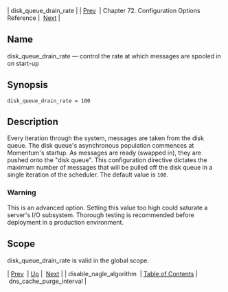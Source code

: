 | disk_queue_drain_rate |
| [Prev](conf.ref.disable_nagle_algorithm)  | Chapter 72. Configuration Options Reference |  [Next](conf.ref.dns_cache_purge_interval) |

<a name="conf.ref.disk_queue_drain_rate"></a>
## Name

disk_queue_drain_rate — control the rate at which messages are spooled in on start-up

## Synopsis

`disk_queue_drain_rate = 100`

<a name="idp24357056"></a>
## Description

Every iteration through the system, messages are taken from the disk queue. The disk queue's asynchronous population commences at Momentum's startup. As messages are ready (swapped in), they are pushed onto the "disk queue". This configuration directive dictates the maximum number of messages that will be pulled off the disk queue in a single iteration of the scheduler. The default value is `100`.

### Warning

This is an advanced option. Setting this value too high could saturate a server's I/O subsystem. Thorough testing is recommended before deployment in a production environment.

<a name="idp24360800"></a>
## Scope

disk_queue_drain_rate is valid in the global scope.

| [Prev](conf.ref.disable_nagle_algorithm)  | [Up](config.options.ref) |  [Next](conf.ref.dns_cache_purge_interval) |
| disable_nagle_algorithm  | [Table of Contents](index) |  dns_cache_purge_interval |

